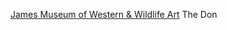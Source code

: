 [James Museum of Western & Wildlife Art](https://www.atlasobscura.com/places/james-museum-of-western-wildlife-art)
The Don
